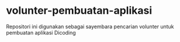 # volunter-pembuatan-aplikasi
Repositori ini digunakan sebagai sayembara pencarian volunter untuk pembuatan aplikasi Dicoding
